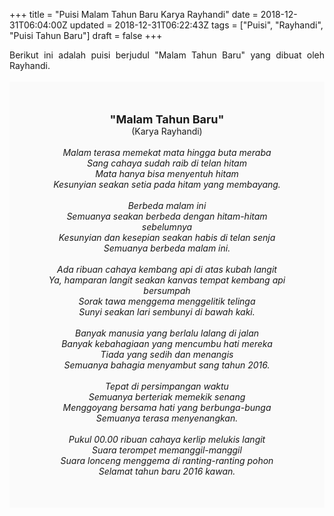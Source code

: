 +++
title = "Puisi Malam Tahun Baru Karya Rayhandi"
date = 2018-12-31T06:04:00Z
updated = 2018-12-31T06:22:43Z
tags = ["Puisi", "Rayhandi", "Puisi Tahun Baru"]
draft = false
+++

<div dir="ltr" style="text-align: left;" trbidi="on"><div style="text-align: justify;">Berikut ini adalah puisi berjudul "Malam Tahun Baru" yang dibuat oleh Rayhandi. </div><br /><div style="background: #FAFAFA; font-size: 14px; height: auto; margin: 0 auto; padding: 50px; text-align: center; width: auto;"><span style="font-size: 18px;"><b>"Malam Tahun Baru"</b></span><br />(Karya Rayhandi) <br /><br /><i>Malam terasa memekat mata hingga buta meraba</i><br /><i>Sang cahaya sudah raib di telan hitam</i><br /><i>Mata hanya bisa menyentuh hitam</i><br /><i>Kesunyian seakan setia pada hitam yang membayang.</i><br /><br /><i>Berbeda malam ini</i><br /><i>Semuanya seakan berbeda dengan hitam-hitam sebelumnya</i><br /><i>Kesunyian dan kesepian seakan habis di telan senja</i><br /><i>Semuanya berbeda malam ini.</i><br /><br /><i>Ada ribuan cahaya kembang api di atas kubah langit</i><br /><i>Ya, hamparan langit seakan kanvas tempat kembang api bersumpah</i><br /><i>Sorak tawa menggema menggelitik telinga</i><br /><i>Sunyi seakan lari sembunyi di bawah kaki.</i><br /><br /><i>Banyak manusia yang berlalu lalang di jalan</i><br /><i>Banyak kebahagiaan yang mencumbu hati mereka</i><br /><i>Tiada yang sedih dan menangis</i><br /><i>Semuanya bahagia menyambut sang tahun 2016.</i><br /><br /><i>Tepat di persimpangan waktu</i><br /><i>Semuanya berteriak memekik senang</i><br /><i>Menggoyang bersama hati yang berbunga-bunga</i><br /><i>Semuanya terasa menyenangkan.</i><br /><br /><i>Pukul 00.00 ribuan cahaya kerlip melukis langit</i><br /><i>Suara terompet memanggil-manggil</i><br /><i>Suara lonceng menggema di ranting-ranting pohon</i><br /><i>Selamat tahun baru 2016 kawan.</i> </div></div>

